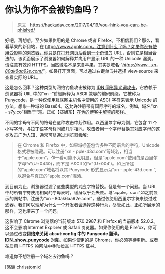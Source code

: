 # 你认为你不会被钓鱼吗？

> 原文：<https://hackaday.com/2017/04/19/you-think-you-cant-be-phished/>

好吧，再想想。至少如果你用的是 Chrome 或者 Firefox。不相信我们？那么，看看苹果的新网站，在 https://www.apple.com。注意到什么了吗？如果你没有使用受影响的浏览器，你只是在打开网页后看到一个奇怪的 URL，否则它是相当合法的。该页面展示了浏览器如何解释并向用户显示 URL 的一种 Unicode 漏洞。请注意有效的 HTTPS。当然域名不是来自苹果，其实是域名:“*[https://www . xn-80ak6aa92e.com/](https://www.xn--80ak6aa92e.com/)*”。如果打开页面，可以通过右键单击并选择 view-source 来查看实际的 URL。

这是怎么回事？这种类型的网络钓鱼攻击被称为 [IDN 同形异义词攻击](https://en.wikipedia.org/wiki/IDN_homograph_attack)，它依赖于浏览器将 URL 中的“xn -”前缀解释为 ASCII 兼容的编码前缀。它被称为 Punycode，是一种仅使用互联网主机名中使用的 ASCII 字符来表示 Unicode 的方法。想象一种域的 Base64。这允许注册带有国际字符的域名，例如，域名“xn - s7y.co”相当于“短。正如【郑旭东】[在他的博客中解释的那样。](https://www.xudongz.com/blog/2017/idn-phishing/)

不同的字母有不同的符号在这种攻击中起作用。以西里尔字母为例，它包含 11 个小写字母，与拉丁语字母相同或几乎相同。攻击者用一个字母替换其对应字母的这类攻击广为人知，通常可以通过浏览器缓解:

> 在 Chrome 和 Firefox 中，如果域标签包含多种不同语言的字符，Unicode 格式将被隐藏。可以注册“xn - pple-43d.com”等域名，相当于“аpple.com”。乍一看可能不太明显，但是“аpple.com”使用的是西里尔字母“а”(U+0430)，而不是 ASCII 的“a”(U+0041)。如上所述的“аpple.com”域名将以其 Punycode 形式显示为“xn - pple-43d.com ”,以避免与真正的“apple.com”混淆。

到目前为止，浏览器过滤了这些类型的对应字符替换。但是有一个问题。当 URL 中的所有字符使用相同的字母表时，缓解似乎会失败。域“аррlе。com”如之前显示的网站中，注册为“xn - 80ak6aa92e.com”，通过仅使用西里尔字符来绕过过滤器。我们可以理解为什么一个开发者会选择这种行为，尽管如此，正如所展示的那样，这也带来了一个问题。

这影响了 Chrome 浏览器的当前版本 57.0.2987 和 Firefox 的当前版本 52.0.2。这不会影响 Internet Explorer 或 Safari 浏览器。如果你使用的是 Firefox，你可以通过改变**网络来关闭 **about:config** 中的 Punycode 翻译。IDN_show_punycode** 对**真**。如果你使用的是 Chrome，你必须等待更新。或者在启用 HTTPS 的网站中手动检查 HTTPS 证书。

难道你不想注册一个域名去钓鱼吗？

[感谢 chrisatomix]